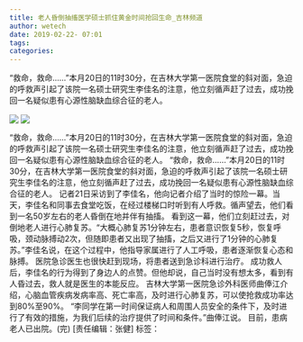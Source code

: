 ```yaml
---
title: 老人昏倒抽搐医学硕士抓住黄金时间抢回生命_吉林频道
author: wetech
date: 2019-02-22- 07:01
tags: 
categories: 
---
```

“救命，救命……”本月20日的11时30分，在吉林大学第一医院食堂的斜对面，急迫的呼救声引起了该院一名硕士研究生李佳名的注意，他立刻循声赶了过去，成功挽回一名疑似患有心源性脑缺血综合征的老人。
<!-- more -->
                
<img align="center" border="0" src="http://p2.ifengimg.com/a/2019_08/c28b18b59c8a9ec_size37_w540_h404.jpg" />
                
<img align="center" border="0" src="http://p2.ifengimg.com/a/2016/0810/204c433878d5cf9size1_w16_h16.png" />
            
“救命，救命……”本月20日的11时30分，在吉林大学第一医院食堂的斜对面，急迫的呼救声引起了该院一名硕士研究生李佳名的注意，他立刻循声赶了过去，成功挽回一名疑似患有心源性脑缺血综合征的老人。
“救命，救命……”本月20日的11时30分，在吉林大学第一医院食堂的斜对面，急迫的呼救声引起了该院一名硕士研究生李佳名的注意，他立刻循声赶了过去，成功挽回一名疑似患有心源性脑缺血综合征的老人。
记者21日采访到了李佳名，他向记者介绍了当时的惊险一幕。当天，李佳名和同事去食堂吃饭，在经过楼梯口时听到有人呼救。循声望去，他们看到一名50岁左右的老人昏倒在地并伴有抽搐。
看到这一幕，他们立刻赶过去，对倒地老人进行心肺复苏。“大概心肺复苏1分钟左右，患者意识恢复5秒，恢复呼吸，颈动脉搏动2次，但随即患者又出现了抽搐，之后又进行了1分钟的心肺复苏。”李佳名说，在这个过程中，他指导家属进行了人工呼吸，患者逐渐恢复心态和脉搏。
医院急诊医生也很快赶到现场，将患者送到急诊科进行治疗。
成功救人后，李佳名的行为得到了身边人的点赞。但他却说，自己当时没有想太多，看到有人昏过去，救人就是医生的本能反应。
吉林大学第一医院急诊外科医师曲俸江介绍，心脑血管疾病发病率高、死亡率高，及时进行心肺复苏，可以使抢救成功率达到80%至90%。
“李同学在第一时间保证病人和周围人员安全的条件下，及时进行了有效的措施，为我们后续的治疗提供了时间和条件。”曲俸江说。
目前，患病老人已出院。(完)
[责任编辑：张健]
标签：
 
 
             

